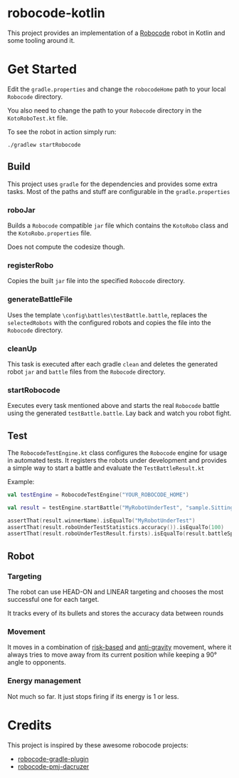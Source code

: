 # robocode-kotlin

This project provides an implementation of a [Robocode](https://robocode.sourceforge.io/) robot in Kotlin
and some tooling around it. 

# Get Started

Edit the `gradle.properties` and change the `robocodeHome` path to your local `Robocode` directory.

You also need to change the path to your `Robocode` directory in the `KotoRoboTest.kt` file.

To see the robot in action simply run: 
```
./gradlew startRobocode
```

## Build

This project uses `gradle` for the dependencies and provides some extra tasks. 
Most of the paths and stuff are configurable in the `gradle.properties` 

### roboJar

Builds a `Robocode` compatible `jar` file which contains the `KotoRobo` class and the `KotoRobo.properties` file.

Does not compute the codesize though.

### registerRobo

Copies the built `jar` file into the specified `Robocode` directory.

### generateBattleFile

Uses the template `\config\battles\testBattle.battle`, replaces the `selectedRobots` with the configured robots and
copies the file into the `Robocode` directory.

### cleanUp

This task is executed after each gradle `clean` and deletes the generated robot `jar` and `battle` files from the `Robocode` directory.  

### startRobocode

Executes every task mentioned above and starts the real `Robocode` battle using the generated `testBattle.battle`. 
Lay back and watch you robot fight.

## Test

The `RobocodeTestEngine.kt` class configures the `Robocode` engine for usage in automated tests.
It registers the robots under development and provides a simple way to start a battle and evaluate the `TestBattleResult.kt`

Example:
```kotlin
val testEngine = RobocodeTestEngine("YOUR_ROBOCODE_HOME")

val result = testEngine.startBattle("MyRobotUnderTest", "sample.SittingDuck")

assertThat(result.winnerName).isEqualTo("MyRobotUnderTest")
assertThat(result.roboUnderTestStatistics.accuracy()).isEqualTo(100)
assertThat(result.roboUnderTestResult.firsts).isEqualTo(result.battleSpec.numRounds).`as` { "roboUnderTest should win every round" }

```

## Robot

### Targeting

The robot can use HEAD-ON and LINEAR targeting and chooses the most successful one for each target. 

It tracks every of its bullets and stores the accuracy data between rounds

### Movement

It moves in a combination of [risk-based](https://robowiki.net/wiki/Minimum_Risk_Movement) and [anti-gravity](https://robowiki.net/wiki/Anti-Gravity_Movement) movement,
where it always tries to move away from its current position while keeping a 90° angle to opponents.

### Energy management

Not much so far. It just stops firing if its energy is 1 or less.



# Credits

This project is inspired by these awesome robocode projects:
* [robocode-gradle-plugin ](https://github.com/bnorm/robocode-gradle-plugin)
* [robocode-pmj-dacruzer](https://github.com/philipmjohnson/robocode-pmj-dacruzer)









